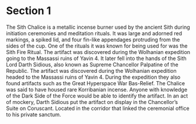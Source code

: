# Section 1

The Sith Chalice is a metallic incense burner used by the ancient Sith during initiation ceremonies and meditation rituals.
It was large and adorned red markings, a spiked lid, and four fin-like appendages protruding from the sides of the cup.
One of the rituals it was known for being used for was the Sith Fire Ritual.
The artifact was discovered during the Wolhanian expedition going to the Massassi ruins of Yavin 4.
It later fell into the hands of the Sith Lord Darth Sidious, also known as Supreme Chancellor Palpatine of the Republic.
The artifact was discovered during the Wolhanian expedition headed to the Massassi ruins of Yavin 4.
During the expedition they also found artifacts such as the Great Hyperspace War Bas-Relief.
The Chalice was said to have housed rare Korribanian incense.
Anyone with knowledge of the Dark Side of the Force would be able to identify the artifact.
In an act of mockery, Darth Sidious put the artifact on display in the Chancellor’s Suite on Coruscant.
Located in the corridor that linked the ceremonial office to his private sanctum.
